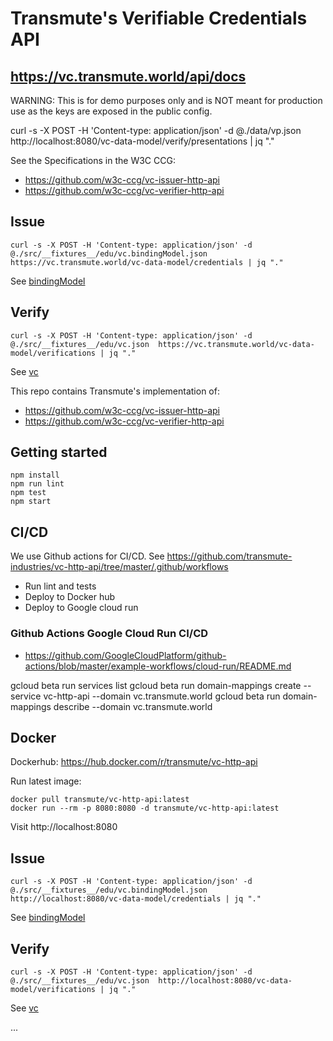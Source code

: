 # Transmute's Verifiable Credentials API

## https://vc.transmute.world/api/docs

WARNING: This is for demo purposes only and is NOT meant for production use as the keys are exposed in the public config.


curl -s -X POST -H 'Content-type: application/json' -d @./data/vp.json  http://localhost:8080/vc-data-model/verify/presentations | jq "."

See the Specifications in the W3C CCG:

- https://github.com/w3c-ccg/vc-issuer-http-api
- https://github.com/w3c-ccg/vc-verifier-http-api

## Issue 

```
curl -s -X POST -H 'Content-type: application/json' -d @./src/__fixtures__/edu/vc.bindingModel.json  https://vc.transmute.world/vc-data-model/credentials | jq "."
```

See [bindingModel](./src/__fixtures__/edu/vc.bindingModel.json)

## Verify

```
curl -s -X POST -H 'Content-type: application/json' -d @./src/__fixtures__/edu/vc.json  https://vc.transmute.world/vc-data-model/verifications | jq "."
```

See [vc](./src/__fixtures__/edu/vc.json)

This repo contains Transmute's implementation of:
- https://github.com/w3c-ccg/vc-issuer-http-api
- https://github.com/w3c-ccg/vc-verifier-http-api

## Getting started

```
npm install
npm run lint
npm test
npm start
```

## CI/CD

We use Github actions for CI/CD. See https://github.com/transmute-industries/vc-http-api/tree/master/.github/workflows
- Run lint and tests
- Deploy to Docker hub
- Deploy to Google cloud run

### Github Actions Google Cloud Run CI/CD

- https://github.com/GoogleCloudPlatform/github-actions/blob/master/example-workflows/cloud-run/README.md

gcloud beta run services list
gcloud beta run domain-mappings create --service vc-http-api --domain vc.transmute.world
gcloud beta run domain-mappings describe --domain vc.transmute.world

## Docker

Dockerhub: https://hub.docker.com/r/transmute/vc-http-api

Run latest image:
```
docker pull transmute/vc-http-api:latest
docker run --rm -p 8080:8080 -d transmute/vc-http-api:latest
```

Visit http://localhost:8080

## Issue 

```
curl -s -X POST -H 'Content-type: application/json' -d @./src/__fixtures__/edu/vc.bindingModel.json  http://localhost:8080/vc-data-model/credentials | jq "."
```

See [bindingModel](./test/vc.bindingModel.json)

## Verify

```
curl -s -X POST -H 'Content-type: application/json' -d @./src/__fixtures__/edu/vc.json  http://localhost:8080/vc-data-model/verifications | jq "."
```

See [vc](./test/vc.json)


...
